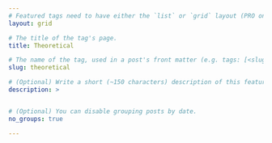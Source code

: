 ```yaml
---
# Featured tags need to have either the `list` or `grid` layout (PRO only).
layout: grid

# The title of the tag's page.
title: Theoretical

# The name of the tag, used in a post's front matter (e.g. tags: [<slug>]).
slug: theoretical

# (Optional) Write a short (~150 characters) description of this featured tag.
description: >


# (Optional) You can disable grouping posts by date.
no_groups: true

---
```

